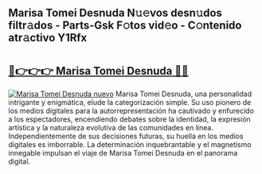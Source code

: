 ## Marisa Tomei Desnuda N𝚞𝚎vos desn𝚞dos filtr𝚊dos - Parts-Gsk F𝚘tos vid𝚎o - C𝚘ntenido atr𝚊ctivo Y1Rfx

# <h2><a href="http://mb521i.tromn.icu/?c=Marisa+Tomei+Desnuda">🔗👉👉👉 Marisa Tomei Desnuda 🔗🔗</a></h2>

[![Marisa Tomei Desnuda nuevo](https://i.imgur.com/pEAQMta.gif)](http://mb521i.tromn.icu/?c=Marisa+Tomei+Desnuda)
Marisa Tomei Desnuda, una personalidad intrigante y enigmática, elude la categorización simple. Su uso pionero de los medios digitales para la autorrepresentación ha cautivado y enfurecido a los espectadores, encendiendo debates sobre la identidad, la expresión artística y la naturaleza evolutiva de las comunidades en línea. Independientemente de sus decisiones futuras, su huella en los medios digitales es imborrable. La determinación inquebrantable y el magnetismo innegable impulsan el viaje de Marisa Tomei Desnuda en el panorama digital.
